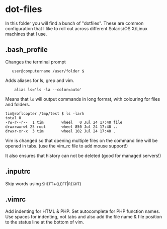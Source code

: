 # dot-files

In this folder you will find a bunch of "dotfiles". These are common configuration that I like to roll out across different Solaris/OS X/Linux machines that I use.

## .bash_profile
Changes the terminal prompt

       user@computername /user/folder $

Adds aliases for ls, grep and vim.

        alias ls='ls -la --color=auto'

Means that `ls` will output commands in long format, with colouring for files and folders.

    tim@roflcopter /tmp/test $ ls -larh
    total 0
    -rw-r--r--  1 tim        wheel   0 Jul 24 17:40 file
    drwxrwxrwt 25 root       wheel 850 Jul 24 17:40 ..
    drwxr-xr-x  3 tim        wheel 102 Jul 24 17:40 .

Vim is changed so that opening multiple files on the command line will be opened in tabs. (use the vim_rc file to add mouse support!)

It also ensures that history can not be deleted (good for managed servers!)

##  .inputrc
Skip words using `SHIFT`+(`LEFT`|`RIGHT`)

## .vimrc
Add indenting for HTML & PHP. Set autocomplete for PHP function names. Use spaces for indenting, not tabs and also add the file name & file position to the status line at the bottom of vim.
